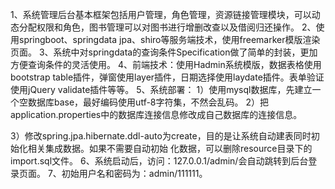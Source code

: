 
1、系统管理后台基本框架包括用户管理，角色管理，资源链接管理模块，可以动态分配权限和角色，图书管理可以对图书进行增删改查以及借阅归还操作。
2、使用springboot、springdata jpa、shiro等服务端技术，使用freemarker模版渲染页面。
3、系统中对springdata的查询条件Specification做了简单的封装，更加方便查询条件的灵活使用。
4、前端技术：使用Hadmin系统模版，数据表格使用bootstrap
table插件，弹窗使用layer插件，日期选择使用laydate插件。表单验证使用jQuery validate插件等等。
5、系统部署：
1）使用mysql数据库，先建立一个空数据库base，最好编码使用utf-8字符集，不然会乱码。
2）把application.properties中的数据库连接信息修改成自己数据库的连接信息。

3）修改spring.jpa.hibernate.ddl-auto为create，目的是让系统自动建表同时初始化相关集成数据。如果不需要自动初始
化数据，可以删除resource目录下的import.sql文件。
6、系统启动后，访问：127.0.0.1/admin/会自动跳转到后台登录页面。
7、初始用户名和密码为：admin/111111。
